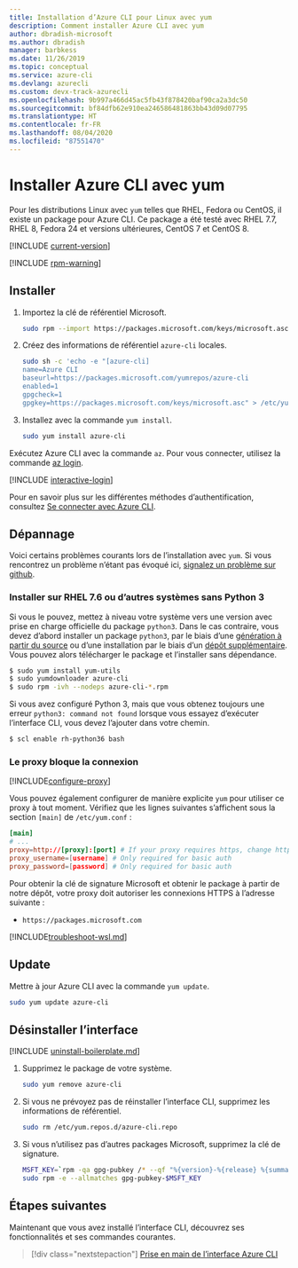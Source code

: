 ```yaml
---
title: Installation d’Azure CLI pour Linux avec yum
description: Comment installer Azure CLI avec yum
author: dbradish-microsoft
ms.author: dbradish
manager: barbkess
ms.date: 11/26/2019
ms.topic: conceptual
ms.service: azure-cli
ms.devlang: azurecli
ms.custom: devx-track-azurecli
ms.openlocfilehash: 9b997a466d45ac5fb43f878420baf90ca2a3dc50
ms.sourcegitcommit: bf84dfb62e910ea246586481863bb43d09d07795
ms.translationtype: HT
ms.contentlocale: fr-FR
ms.lasthandoff: 08/04/2020
ms.locfileid: "87551470"
---
```

# <a name="install-azure-cli-with-yum"></a>Installer Azure CLI avec yum

Pour les distributions Linux avec `yum` telles que RHEL, Fedora ou CentOS, il existe un package pour Azure CLI. Ce package a été testé avec RHEL 7.7, RHEL 8, Fedora 24 et versions ultérieures, CentOS 7 et CentOS 8.

[!INCLUDE [current-version](includes/current-version.md)]

[!INCLUDE [rpm-warning](includes/rpm-warning.md)]

## <a name="install"></a>Installer

1. Importez la clé de référentiel Microsoft.

   ```bash
   sudo rpm --import https://packages.microsoft.com/keys/microsoft.asc
   ```

2. Créez des informations de référentiel `azure-cli` locales.

   ```bash
   sudo sh -c 'echo -e "[azure-cli]
   name=Azure CLI
   baseurl=https://packages.microsoft.com/yumrepos/azure-cli
   enabled=1
   gpgcheck=1
   gpgkey=https://packages.microsoft.com/keys/microsoft.asc" > /etc/yum.repos.d/azure-cli.repo'
   ```

3. Installez avec la commande `yum install`.

   ```bash
   sudo yum install azure-cli
   ```

Exécutez Azure CLI avec la commande `az`. Pour vous connecter, utilisez la commande [az login](/cli/azure/reference-index#az-login).

[!INCLUDE [interactive-login](includes/interactive-login.md)]

Pour en savoir plus sur les différentes méthodes d’authentification, consultez [Se connecter avec Azure CLI](authenticate-azure-cli.md).

## <a name="troubleshooting"></a>Dépannage

Voici certains problèmes courants lors de l’installation avec `yum`. Si vous rencontrez un problème n’étant pas évoqué ici, [signalez un problème sur github](https://github.com/Azure/azure-cli/issues).

### <a name="install-on-rhel-76-or-other-systems-without-python-3"></a>Installer sur RHEL 7.6 ou d’autres systèmes sans Python 3

Si vous le pouvez, mettez à niveau votre système vers une version avec prise en charge officielle du package `python3`. Dans le cas contraire, vous devez d’abord installer un package `python3`, par le biais d’une [génération à partir du source](https://github.com/linux-on-ibm-z/docs/wiki/Building-Python-3.6.x) ou d’une installation par le biais d’un [dépôt supplémentaire](https://developers.redhat.com/blog/2018/08/13/install-python3-rhel/). Vous pouvez alors télécharger le package et l’installer sans dépendance.
```bash
$ sudo yum install yum-utils
$ sudo yumdownloader azure-cli
$ sudo rpm -ivh --nodeps azure-cli-*.rpm
```

Si vous avez configuré Python 3, mais que vous obtenez toujours une erreur `python3: command not found` lorsque vous essayez d’exécuter l’interface CLI, vous devez l’ajouter dans votre chemin.
```bash
$ scl enable rh-python36 bash
```

### <a name="proxy-blocks-connection"></a>Le proxy bloque la connexion

[!INCLUDE[configure-proxy](includes/configure-proxy.md)]

Vous pouvez également configurer de manière explicite `yum` pour utiliser ce proxy à tout moment. Vérifiez que les lignes suivantes s’affichent sous la section `[main]` de `/etc/yum.conf` :

```yum.conf
[main]
# ...
proxy=http://[proxy]:[port] # If your proxy requires https, change http->https
proxy_username=[username] # Only required for basic auth
proxy_password=[password] # Only required for basic auth
```

Pour obtenir la clé de signature Microsoft et obtenir le package à partir de notre dépôt, votre proxy doit autoriser les connexions HTTPS à l’adresse suivante :

* `https://packages.microsoft.com`

[!INCLUDE[troubleshoot-wsl.md](includes/troubleshoot-wsl.md)]

## <a name="update"></a>Update

Mettre à jour Azure CLI avec la commande `yum update`.

```bash
sudo yum update azure-cli
```

## <a name="uninstall"></a>Désinstaller l’interface

[!INCLUDE [uninstall-boilerplate.md](includes/uninstall-boilerplate.md)]

1. Supprimez le package de votre système.

   ```bash
   sudo yum remove azure-cli
   ```

2. Si vous ne prévoyez pas de réinstaller l’interface CLI, supprimez les informations de référentiel.

   ```bash
   sudo rm /etc/yum.repos.d/azure-cli.repo
   ```

3. Si vous n’utilisez pas d’autres packages Microsoft, supprimez la clé de signature.

   ```bash
   MSFT_KEY=`rpm -qa gpg-pubkey /* --qf "%{version}-%{release} %{summary}\n" | grep Microsoft | awk '{print $1}'`
   sudo rpm -e --allmatches gpg-pubkey-$MSFT_KEY
   ```

## <a name="next-steps"></a>Étapes suivantes

Maintenant que vous avez installé l’interface CLI, découvrez ses fonctionnalités et ses commandes courantes.

> [!div class="nextstepaction"]
> [Prise en main de l’interface Azure CLI](get-started-with-azure-cli.md)
